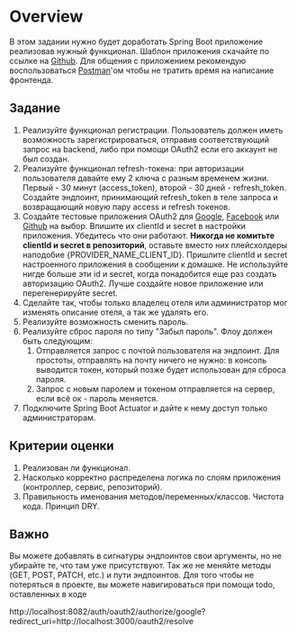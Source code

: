 # Overview

В этом задании нужно будет доработать Spring Boot приложение реализовав нужный функционал. Шаблон приложения скачайте по
ссылке на [Github](https://github.com/Quipex/bsa_spring_security_tutorial/tree/homework). Для общения с приложением рекомендую
воспользоваться [Postman](https://www.postman.com)'ом чтобы не тратить время на написание фронтенда.

## Задание

1. Реализуйте функционал регистрации. Пользователь должен иметь возможность зарегистрироваться, отправив соответствующий
   запрос на backend, либо при помощи OAuth2 если его аккаунт не был создан.
2. Реализуйте функционал refresh-токена: при авторизации пользователя давайте ему 2 ключа с разным временем жизни.
   Первый - 30 минут (access_token), второй - 30 дней - refresh_token. Создайте эндпоинт, принимающий refresh_token в
   теле запроса и возвращающий новую пару access и refresh токенов.
3. Создайте тестовые приложения OAuth2 для [Google](https://console.developers.google.com/), [Facebook](https://developers.facebook.com) или [Github](https://github.com/settings/developers) на выбор. Впишите их clientId и secret в настройки приложения. Убедитесь что они работают. **Никогда не комитьте clientId и secret в репозиторий**, оставьте вместо них плейсхолдеры наподобие {PROVIDER_NAME_CLIENT_ID}. Пришлите clientId и secret настроенного приложения в сообщении к домашке. Не используйте нигде больше эти id и secret, когда понадобится еще раз создать авторизацию OAuth2. Лучше создайте новое приложение или перегенерируйте secret.
4. Сделайте так, чтобы только владелец отеля или администратор мог изменять описание отеля, а так же удалять его.
5. Реализуйте возможность сменить пароль.
6. Реализуйте сброс пароля по типу "Забыл пароль". Флоу должен быть следующим:
    1. Отправляется запрос с почтой пользователя на эндпоинт. Для простоты, отправлять на почту ничего не нужно: в
       консоль выводится токен, который позже будет использован для сброса пароля.
    2. Запрос с новым паролем и токеном отправляется на сервер, если всё ок - пароль меняется.
7. Подключите Spring Boot Actuator и дайте к нему доступ только администраторам.

## Критерии оценки

1. Реализован ли функционал.
2. Насколько корректно распределена логика по слоям приложения (контроллер, сервис, репозиторий).
3. Правильность именования методов/переменных/классов. Чистота кода. Принцип DRY.

## Важно

Вы можете добавлять в сигнатуры эндпоинтов свои аргументы, но не убирайте те, что там уже присутствуют. Так же не
меняйте методы (GET, POST, PATCH, etc.) и пути эндпоинтов. Для того чтобы не потеряться в проекте, вы можете
навигироваться при помощи todo, оставленных в коде


http://localhost:8082/auth/oauth2/authorize/google?redirect_uri=http://localhost:3000/oauth2/resolve